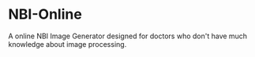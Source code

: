 # NBI-Online
A online NBI Image Generator designed for doctors who don't have much knowledge about image processing.
